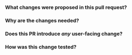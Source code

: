 <!--
Thanks for sending a pull request!  Here are some tips for you:
  1. If this is your first time, please read our contributor guidelines: https://github.com/delta-incubator/delta-kernel-rs/blob/main/CONTRIBUTING.md
  2. Ensure you have added or run the appropriate tests for your PR
  3. If the PR is unfinished, add '[WIP]' in your PR title, e.g., '[WIP] Your PR title ...'.
  4. Be sure to keep the PR description updated to reflect all changes.
  5. Please write your PR title to summarize what this PR proposes.
  6. If possible, provide a concise example to reproduce the issue for a faster review.
-->

### What changes were proposed in this pull request?
<!--
Please clarify what changes you are proposing. The purpose of this section is to outline the changes and how this PR fixes the issue.
If possible, please consider writing useful notes for better and faster reviews in your PR.
-->


### Why are the changes needed?
<!--
Please clarify why the changes are needed. If this is already explained clearly in an issue, then this section is not needed.
  1. If you propose a new API or feature, clarify the use case for a new API or feature.
  2. If you fix a bug, you can clarify why it is a bug.
-->


### Does this PR introduce _any_ user-facing change?
<!--
Note that it means *any* user-facing change including all aspects such as the documentation fix.
If yes, please clarify the previous behavior and the change this PR proposes - provide the console output, description and/or an example to show the behavior difference if possible.
If possible, please also clarify if this is a user-facing change compared to the released Spark versions or within the unreleased branches such as master.
If no, write 'No'.
-->


### How was this change tested?
<!--
If tests were added, say they were added here. Please make sure to add some test cases that check the changes thoroughly including negative and positive cases if possible.
If it was tested in a way different from regular unit tests, please clarify how you tested step by step, ideally copy and paste-able, so that other reviewers can test and check, and descendants can verify in the future.
If tests were not added, please describe why they were not added and/or why it was difficult to add.
-->


<!--
This template was adapted from Apache Spark's pull request template: https://github.com/apache/spark
-->

